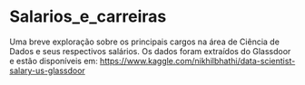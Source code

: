 # Salarios_e_carreiras
Uma breve exploração sobre os principais cargos na área de Ciência de Dados e seus respectivos salários.
Os dados foram extraídos do Glassdoor e estão disponíveis em: https://www.kaggle.com/nikhilbhathi/data-scientist-salary-us-glassdoor
